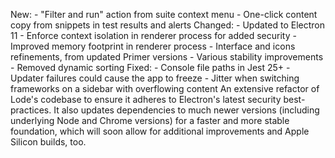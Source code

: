 New:
    - "Filter and run" action from suite context menu
    - One-click content copy from snippets in test results and alerts
Changed:
    - Updated to Electron 11
    - Enforce context isolation in renderer process for added security
    - Improved memory footprint in renderer process
    - Interface and icons refinements, from updated Primer versions
    - Various stability improvements
    - Removed dynamic sorting
Fixed:
    - Console file paths in Jest 25+
    - Updater failures could cause the app to freeze
    - Jitter when switching frameworks on a sidebar with overflowing content
An extensive refactor of Lode's codebase to ensure it adheres to Electron's latest security best-practices. It also updates dependencies to much newer versions (including underlying Node and Chrome versions) for a faster and more stable foundation, which will soon allow for additional improvements and Apple Silicon builds, too.
